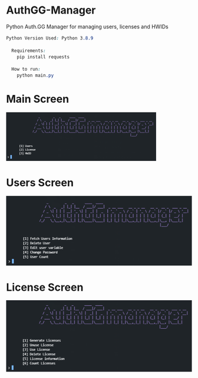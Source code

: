 # AuthGG-Manager
Python Auth.GG Manager for managing users, licenses and HWIDs

```css
Python Version Used: Python 3.8.9
  
  Requirements:
    pip install requests
  
  How to run:
    python main.py
```

# Main Screen
![Screenshot](unknown.png)

# Users Screen
![Screenshot](users.png)

# License Screen
![Screenshot](licenses.png)
